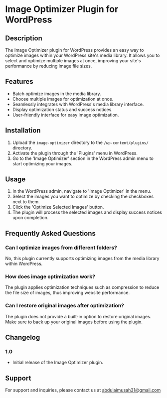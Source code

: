 # Image Optimizer Plugin for WordPress

<!--- ![Plugin Banner](assets/banner.png) -->

## Description

The Image Optimizer plugin for WordPress provides an easy way to optimize images within your WordPress site's media library. It allows you to select and optimize multiple images at once, improving your site's performance by reducing image file sizes.

## Features

- Batch optimize images in the media library.
- Choose multiple images for optimization at once.
- Seamlessly integrates with WordPress's media library interface.
- Display optimization status and success notices.
- User-friendly interface for easy image optimization.

## Installation

1. Upload the `image-optimizer` directory to the `/wp-content/plugins/` directory.
2. Activate the plugin through the 'Plugins' menu in WordPress.
3. Go to the 'Image Optimizer' section in the WordPress admin menu to start optimizing your images.

## Usage

1. In the WordPress admin, navigate to 'Image Optimizer' in the menu.
2. Select the images you want to optimize by checking the checkboxes next to them.
3. Click the 'Optimize Selected Images' button.
4. The plugin will process the selected images and display success notices upon completion.

## Frequently Asked Questions

### Can I optimize images from different folders?

No, this plugin currently supports optimizing images from the media library within WordPress.

### How does image optimization work?

The plugin applies optimization techniques such as compression to reduce the file size of images, thus improving website performance.

### Can I restore original images after optimization?

The plugin does not provide a built-in option to restore original images. Make sure to back up your original images before using the plugin.

<!--
## Screenshots

![Screenshot 1](assets/screenshot-1.png)
_Description of Screenshot 1._

![Screenshot 2](assets/screenshot-2.png)
_Description of Screenshot 2._
-->
## Changelog

### 1.0
- Initial release of the Image Optimizer plugin.

## Support

For support and inquiries, please contact us at abdulaimusah31@gmail.com
<!---
## License

This plugin is licensed under the MIT License - see the [LICENSE](LICENSE) file for details. 
-->

